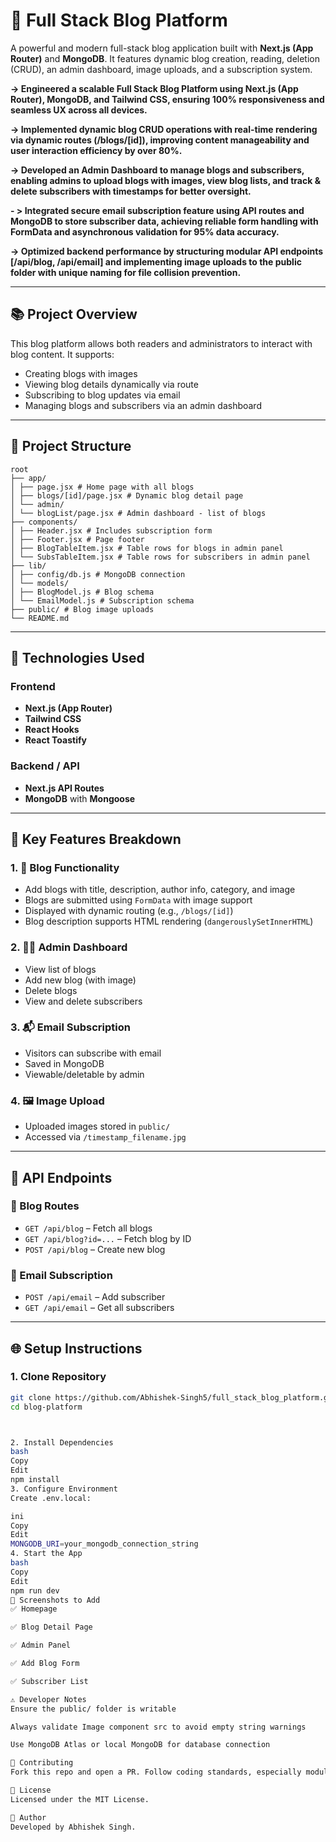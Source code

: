 # 📝 Full Stack Blog Platform

A powerful and modern full-stack blog application built with **Next.js (App Router)** and **MongoDB**. It features dynamic blog creation, reading, deletion (CRUD), an admin dashboard, image uploads, and a subscription system.

**-> Engineered a scalable Full Stack Blog Platform using Next.js (App Router), MongoDB, and
     Tailwind CSS, ensuring 100% responsiveness and seamless UX across all devices.**

**-> Implemented dynamic blog CRUD operations with real-time rendering via dynamic routes
     (/blogs/[id]), improving content manageability and user interaction efficiency by over 80%.**

**-> Developed an Admin Dashboard to manage blogs and subscribers, enabling admins to upload blogs
     with images, view blog lists, and track & delete subscribers with timestamps for better oversight.**

**- > Integrated secure email subscription feature using API routes and MongoDB to store subscriber data,
     achieving reliable form handling with FormData and asynchronous validation for 95% data accuracy.**
 
  **-> Optimized backend performance by structuring modular API endpoints [/api/blog, /api/email] and
    implementing image uploads to the public folder with unique naming for file collision prevention.**
      
---

## 📚 Project Overview

This blog platform allows both readers and administrators to interact with blog content. It supports:

- Creating blogs with images  
- Viewing blog details dynamically via route  
- Subscribing to blog updates via email  
- Managing blogs and subscribers via an admin dashboard  

---

## 📁 Project Structure

    root
    ├── app/
    │ ├── page.jsx # Home page with all blogs
    │ ├── blogs/[id]/page.jsx # Dynamic blog detail page
    │ └── admin/
    │ └── blogList/page.jsx # Admin dashboard - list of blogs
    ├── components/
    │ ├── Header.jsx # Includes subscription form
    │ ├── Footer.jsx # Page footer
    │ ├── BlogTableItem.jsx # Table rows for blogs in admin panel
    │ └── SubsTableItem.jsx # Table rows for subscribers in admin panel
    ├── lib/
    │ ├── config/db.js # MongoDB connection
    │ └── models/
    │ ├── BlogModel.js # Blog schema
    │ └── EmailModel.js # Subscription schema
    ├── public/ # Blog image uploads
    └── README.md



---

## 🔧 Technologies Used

### Frontend
- **Next.js (App Router)**
- **Tailwind CSS**
- **React Hooks**
- **React Toastify**

### Backend / API
- **Next.js API Routes**
- **MongoDB** with **Mongoose**

---

## 🚀 Key Features Breakdown

### 1. 📖 Blog Functionality
- Add blogs with title, description, author info, category, and image
- Blogs are submitted using `FormData` with image support
- Displayed with dynamic routing (e.g., `/blogs/[id]`)
- Blog description supports HTML rendering (`dangerouslySetInnerHTML`)

### 2. 🧑‍💻 Admin Dashboard
- View list of blogs
- Add new blog (with image)
- Delete blogs
- View and delete subscribers

### 3. 📬 Email Subscription
- Visitors can subscribe with email
- Saved in MongoDB
- Viewable/deletable by admin

### 4. 🖼️ Image Upload
- Uploaded images stored in `public/`
- Accessed via `/timestamp_filename.jpg`

---

## 📡 API Endpoints

### 🔹 Blog Routes
- `GET /api/blog` – Fetch all blogs
- `GET /api/blog?id=...` – Fetch blog by ID
- `POST /api/blog` – Create new blog

### 🔹 Email Subscription
- `POST /api/email` – Add subscriber
- `GET /api/email` – Get all subscribers

---

## 🌐 Setup Instructions

### 1. Clone Repository
```bash
git clone https://github.com/Abhishek-Singh5/full_stack_blog_platform.git
cd blog-platform



2. Install Dependencies
bash
Copy
Edit
npm install
3. Configure Environment
Create .env.local:

ini
Copy
Edit
MONGODB_URI=your_mongodb_connection_string
4. Start the App
bash
Copy
Edit
npm run dev
📸 Screenshots to Add
✅ Homepage

✅ Blog Detail Page

✅ Admin Panel

✅ Add Blog Form

✅ Subscriber List

⚠️ Developer Notes
Ensure the public/ folder is writable

Always validate Image component src to avoid empty string warnings

Use MongoDB Atlas or local MongoDB for database connection

🙌 Contributing
Fork this repo and open a PR. Follow coding standards, especially modular Next.js structure.

📜 License
Licensed under the MIT License.

💬 Author
Developed by Abhishek Singh.
